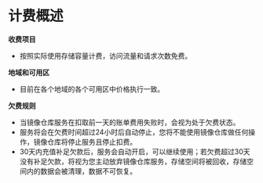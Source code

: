 # 计费概述


**收费项目**

 - 按照实际使用存储容量计费，访问流量和请求次数免费。

**地域和可用区**

 - 目前在各个地域的各个可用区中价格执行一致。

**欠费规则**

 - 当镜像仓库服务在扣取前一天的账单费用失败时，会视为处于欠费状态。
 - 服务将会在欠费时间超过24小时后自动停止，您将不能使用镜像仓库做任何操作，镜像仓库将停止服务且停止扣费。
 - 30天内充值补足欠款后，服务会自动开启，可以继续使用；若欠费超过30天没有补足欠款，将视为您主动放弃镜像仓库服务，存储空间将被回收，存储空间内的数据会被清理，数据不可恢复。